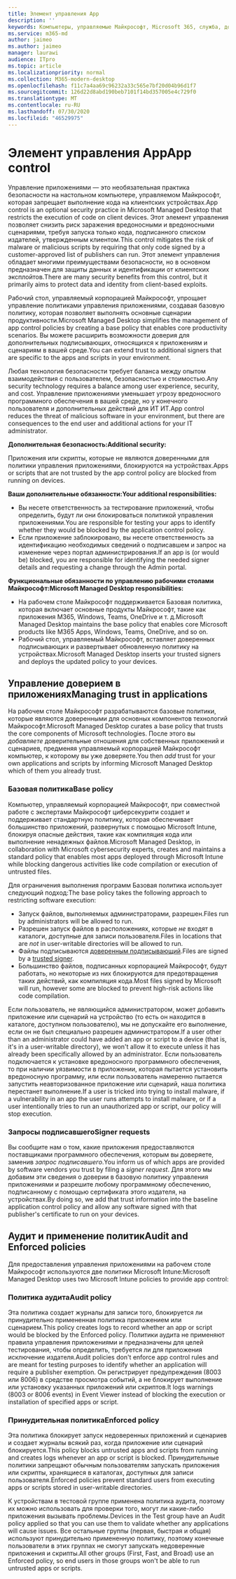 ```yaml
---
title: Элемент управления App
description: ''
keywords: Компьютеры, управляемые Майкрософт, Microsoft 365, служба, документация
ms.service: m365-md
author: jaimeo
ms.author: jaimeo
manager: laurawi
audience: ITpro
ms.topic: article
ms.localizationpriority: normal
ms.collection: M365-modern-desktop
ms.openlocfilehash: f11c7a4aa69c96232a33c565e7bf20d04b96d1f7
ms.sourcegitcommit: 126d22d8abd190beb7101f14bd357005e4c729f0
ms.translationtype: MT
ms.contentlocale: ru-RU
ms.lasthandoff: 07/30/2020
ms.locfileid: "46529975"
---
```

# <a name="app-control"></a><span data-ttu-id="ccb36-103">Элемент управления App</span><span class="sxs-lookup"><span data-stu-id="ccb36-103">App control</span></span>

<span data-ttu-id="ccb36-104">Управление приложениями — это необязательная практика безопасности на настольном компьютере, управляемом Майкрософт, которая запрещает выполнение кода на клиентских устройствах.</span><span class="sxs-lookup"><span data-stu-id="ccb36-104">App control is an optional security practice in Microsoft Managed Desktop that restricts the execution of code on client devices.</span></span> <span data-ttu-id="ccb36-105">Этот элемент управления позволяет снизить риск заражения вредоносными и вредоносными сценариями, требуя запуска только кода, подписанного списком издателей, утвержденным клиентом.</span><span class="sxs-lookup"><span data-stu-id="ccb36-105">This control mitigates the risk of malware or malicious scripts by requiring that only code signed by a customer-approved list of publishers can run.</span></span> <span data-ttu-id="ccb36-106">Этот элемент управления обладает многими преимуществами безопасности, но в основном предназначен для защиты данных и идентификации от клиентских эксплойтов.</span><span class="sxs-lookup"><span data-stu-id="ccb36-106">There are many security benefits from this control, but it primarily aims to protect data and identity from client-based exploits.</span></span>

<span data-ttu-id="ccb36-107">Рабочий стол, управляемый корпорацией Майкрософт, упрощает управление политиками управления приложениями, создавая базовую политику, которая позволяет выполнять основные сценарии продуктивности.</span><span class="sxs-lookup"><span data-stu-id="ccb36-107">Microsoft Managed Desktop simplifies the management of app control policies by creating a base policy that enables core productivity scenarios.</span></span> <span data-ttu-id="ccb36-108">Вы можете расширить возможности доверия для дополнительных подписывающих, относящихся к приложениям и сценариям в вашей среде.</span><span class="sxs-lookup"><span data-stu-id="ccb36-108">You can extend trust to additional signers that are specific to the apps and scripts in your environment.</span></span> 


<span data-ttu-id="ccb36-109">Любая технология безопасности требует баланса между опытом взаимодействия с пользователем, безопасностью и стоимостью.</span><span class="sxs-lookup"><span data-stu-id="ccb36-109">Any security technology requires a balance among user experience, security, and cost.</span></span> <span data-ttu-id="ccb36-110">Управление приложениями уменьшает угрозу вредоносного программного обеспечения в вашей среде, но у конечного пользователя и дополнительных действий для ИТ ИТ.</span><span class="sxs-lookup"><span data-stu-id="ccb36-110">App control reduces the threat of malicious software in your environment, but there are consequences to the end user and additional actions for your IT administrator.</span></span>

<span data-ttu-id="ccb36-111">**Дополнительная безопасность:**</span><span class="sxs-lookup"><span data-stu-id="ccb36-111">**Additional security:**</span></span>

<span data-ttu-id="ccb36-112">Приложения или скрипты, которые не являются доверенными для политики управления приложениями, блокируются на устройствах.</span><span class="sxs-lookup"><span data-stu-id="ccb36-112">Apps or scripts that are not trusted by the app control policy are blocked from running on devices.</span></span>

<span data-ttu-id="ccb36-113">**Ваши дополнительные обязанности:**</span><span class="sxs-lookup"><span data-stu-id="ccb36-113">**Your additional responsibilities:**</span></span>

- <span data-ttu-id="ccb36-114">Вы несете ответственность за тестирование приложений, чтобы определить, будут ли они блокироваться политикой управления приложениями.</span><span class="sxs-lookup"><span data-stu-id="ccb36-114">You are responsible for testing your apps to identify whether they would be blocked by the application control policy.</span></span>
- <span data-ttu-id="ccb36-115">Если приложение заблокировано, вы несете ответственность за идентификацию необходимых сведений о подписавшем и запрос на изменение через портал администрирования.</span><span class="sxs-lookup"><span data-stu-id="ccb36-115">If an app is (or would be) blocked, you are responsible for identifying the needed signer details and requesting a change through the Admin portal.</span></span>

<span data-ttu-id="ccb36-116">**Функциональные обязанности по управлению рабочими столами Майкрософт:**</span><span class="sxs-lookup"><span data-stu-id="ccb36-116">**Microsoft Managed Desktop responsibilities:**</span></span>

- <span data-ttu-id="ccb36-117">На рабочем столе Майкрософт поддерживается Базовая политика, которая включает основные продукты Майкрософт, такие как приложения M365, Windows, Teams, OneDrive и т. д.</span><span class="sxs-lookup"><span data-stu-id="ccb36-117">Microsoft Managed Desktop maintains the base policy that enables core Microsoft products like M365 Apps, Windows, Teams, OneDrive, and so on.</span></span>
- <span data-ttu-id="ccb36-118">Рабочий стол, управляемый Майкрософт, вставляет доверенных подписывающих и развертывает обновленную политику на устройствах.</span><span class="sxs-lookup"><span data-stu-id="ccb36-118">Microsoft Managed Desktop inserts your trusted signers and deploys the updated policy to your devices.</span></span>


## <a name="managing-trust-in-applications"></a><span data-ttu-id="ccb36-119">Управление доверием в приложениях</span><span class="sxs-lookup"><span data-stu-id="ccb36-119">Managing trust in applications</span></span>

<span data-ttu-id="ccb36-120">На рабочем столе Майкрософт разрабатываются базовые политики, которые являются доверенными для основных компонентов технологий Майкрософт.</span><span class="sxs-lookup"><span data-stu-id="ccb36-120">Microsoft Managed Desktop curates a base policy that trusts the core components of Microsoft technologies.</span></span> <span data-ttu-id="ccb36-121">После этого вы *добавляете* доверительные отношения для собственных приложений и сценариев, предменяя управляемый корпорацией Майкрософт компьютер, к которому вы уже доверяете.</span><span class="sxs-lookup"><span data-stu-id="ccb36-121">You then *add* trust for your own applications and scripts by informing Microsoft Managed Desktop which of them you already trust.</span></span>

### <a name="base-policy"></a><span data-ttu-id="ccb36-122">Базовая политика</span><span class="sxs-lookup"><span data-stu-id="ccb36-122">Base policy</span></span>

<span data-ttu-id="ccb36-123">Компьютер, управляемый корпорацией Майкрософт, при совместной работе с экспертами Майкрософт циберсекурити создает и поддерживает стандартную политику, которая обеспечивает большинство приложений, развернутых с помощью Microsoft Intune, блокируя опасные действия, такие как компиляция кода или выполнение ненадежных файлов.</span><span class="sxs-lookup"><span data-stu-id="ccb36-123">Microsoft Managed Desktop, in collaboration with Microsoft cybersecurity experts, creates and maintains a standard policy that enables most apps deployed through Microsoft Intune while blocking dangerous activities like code compilation or execution of untrusted files.</span></span>

<span data-ttu-id="ccb36-124">Для ограничения выполнения программ Базовая политика использует следующий подход:</span><span class="sxs-lookup"><span data-stu-id="ccb36-124">The base policy takes the following approach to restricting software execution:</span></span>

- <span data-ttu-id="ccb36-125">Запуск файлов, выполняемых администраторами, разрешен.</span><span class="sxs-lookup"><span data-stu-id="ccb36-125">Files run by administrators will be allowed to run.</span></span>
- <span data-ttu-id="ccb36-126">Разрешен запуск файлов в расположениях, которые *не* входят в каталоги, доступные для записи пользователя.</span><span class="sxs-lookup"><span data-stu-id="ccb36-126">Files in locations that are *not* in user-writable directories will be allowed to run.</span></span>
- <span data-ttu-id="ccb36-127">Файлы подписываются [доверенным подписывающий](#signer-requests).</span><span class="sxs-lookup"><span data-stu-id="ccb36-127">Files are signed by a [trusted signer](#signer-requests).</span></span>
- <span data-ttu-id="ccb36-128">Большинство файлов, подписанных корпорацией Майкрософт, будут работать, но некоторые из них блокируются для предотвращения таких действий, как компиляция кода.</span><span class="sxs-lookup"><span data-stu-id="ccb36-128">Most files signed by Microsoft will run, however some are blocked to prevent high-risk actions like code compilation.</span></span>


<span data-ttu-id="ccb36-129">Если пользователь, не являющийся администратором, может добавить приложение или сценарий на устройство (то есть он находится в каталоге, доступном пользователю), мы не допускайте его выполнение, если он не был специально разрешен администратором.</span><span class="sxs-lookup"><span data-stu-id="ccb36-129">If a user other than an administrator could have added an app or script to a device (that is, it's in a user-writable directory), we won't allow it to execute unless it has already been specifically allowed by an administrator.</span></span> <span data-ttu-id="ccb36-130">Если пользователь подключается к установке вредоносного программного обеспечения, то при наличии уязвимости в приложении, которая пытается установить вредоносную программу, или если пользователь намеренно пытается запустить неавторизованное приложение или сценарий, наша политика перестанет выполнение.</span><span class="sxs-lookup"><span data-stu-id="ccb36-130">If a user is tricked into trying to install malware, if a vulnerability in an app the user runs attempts to install malware, or if a user intentionally tries to run an unauthorized app or script, our policy will stop execution.</span></span>

### <a name="signer-requests"></a><span data-ttu-id="ccb36-131">Запросы подписавшего</span><span class="sxs-lookup"><span data-stu-id="ccb36-131">Signer requests</span></span>

<span data-ttu-id="ccb36-132">Вы сообщите нам о том, какие приложения предоставляются поставщиками программного обеспечения, которым вы доверяете, заменив *запрос подписавшего*.</span><span class="sxs-lookup"><span data-stu-id="ccb36-132">You inform us of which apps are provided by software vendors you trust by filing a *signer request*.</span></span> <span data-ttu-id="ccb36-133">Для этого мы добавим эти сведения о доверии в базовую политику управления приложениями и разрешите любому программному обеспечению, подписанному с помощью сертификата этого издателя, на устройствах.</span><span class="sxs-lookup"><span data-stu-id="ccb36-133">By doing so, we add that trust information into the baseline application control policy and allow any software signed with that publisher's certificate to run on your devices.</span></span>

## <a name="audit-and-enforced-policies"></a><span data-ttu-id="ccb36-134">Аудит и применение политик</span><span class="sxs-lookup"><span data-stu-id="ccb36-134">Audit and Enforced policies</span></span>

<span data-ttu-id="ccb36-135">Для предоставления управления приложениями на рабочем столе Майкрософт используются две политики Microsoft Intune:</span><span class="sxs-lookup"><span data-stu-id="ccb36-135">Microsoft Managed Desktop uses two Microsoft Intune policies to provide app control:</span></span>

### <a name="audit-policy"></a><span data-ttu-id="ccb36-136">Политика аудита</span><span class="sxs-lookup"><span data-stu-id="ccb36-136">Audit policy</span></span>
<span data-ttu-id="ccb36-137">Эта политика создает журналы для записи того, блокируется ли принудительно примененная политика приложением или сценарием.</span><span class="sxs-lookup"><span data-stu-id="ccb36-137">This policy creates logs to record whether an app or script would be blocked by the Enforced policy.</span></span> <span data-ttu-id="ccb36-138">Политики аудита не применяют правила управления приложениями и предназначены для целей тестирования, чтобы определить, требуется ли для приложения исключение издателя.</span><span class="sxs-lookup"><span data-stu-id="ccb36-138">Audit policies don't enforce app control rules and are meant for testing purposes to identify whether an application will require a publisher exemption.</span></span> <span data-ttu-id="ccb36-139">Он регистрирует предупреждения (8003 или 8006) в средстве просмотра событий, а не блокирует выполнение или установку указанных приложений или скриптов.</span><span class="sxs-lookup"><span data-stu-id="ccb36-139">It logs warnings (8003 or 8006 events) in Event Viewer instead of blocking the execution or installation of specified apps or script.</span></span>

### <a name="enforced-policy"></a><span data-ttu-id="ccb36-140">Принудительная политика</span><span class="sxs-lookup"><span data-stu-id="ccb36-140">Enforced policy</span></span>
<span data-ttu-id="ccb36-141">Эта политика блокирует запуск недоверенных приложений и сценариев и создает журналы всякий раз, когда приложение или сценарий блокируется.</span><span class="sxs-lookup"><span data-stu-id="ccb36-141">This policy blocks untrusted apps and scripts from running and creates logs whenever an app or script is blocked.</span></span> <span data-ttu-id="ccb36-142">Принудительные политики запрещают обычным пользователям запускать приложения или скрипты, хранящиеся в каталогах, доступных для записи пользователя.</span><span class="sxs-lookup"><span data-stu-id="ccb36-142">Enforced policies prevent standard users from executing apps or scripts stored in user-writable directories.</span></span>

<span data-ttu-id="ccb36-143">К устройствам в тестовой группе применена политика аудита, поэтому их можно использовать для проверки того, могут ли какие-либо приложения вызывать проблемы.</span><span class="sxs-lookup"><span data-stu-id="ccb36-143">Devices in the Test group have an Audit policy applied so that you can use them to validate whether any applications will cause issues.</span></span> <span data-ttu-id="ccb36-144">Все остальные группы (первая, быстрая и общая) используют принудительно примененную политику, поэтому конечные пользователи в этих группах не смогут запускать недоверенные приложения и скрипты.</span><span class="sxs-lookup"><span data-stu-id="ccb36-144">All other groups (First, Fast, and Broad) use an Enforced policy, so end users in those groups won't be able to run untrusted apps or scripts.</span></span>







